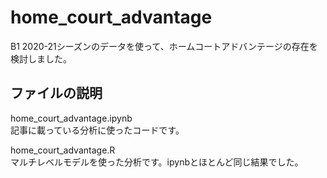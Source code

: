 # home_court_advantage
B1 2020-21シーズンのデータを使って、ホームコートアドバンテージの存在を検討しました。

## ファイルの説明
home_court_advantage.ipynb  
記事に載っている分析に使ったコードです。  

home_court_advantage.R  
マルチレベルモデルを使った分析です。ipynbとほとんど同じ結果でした。

